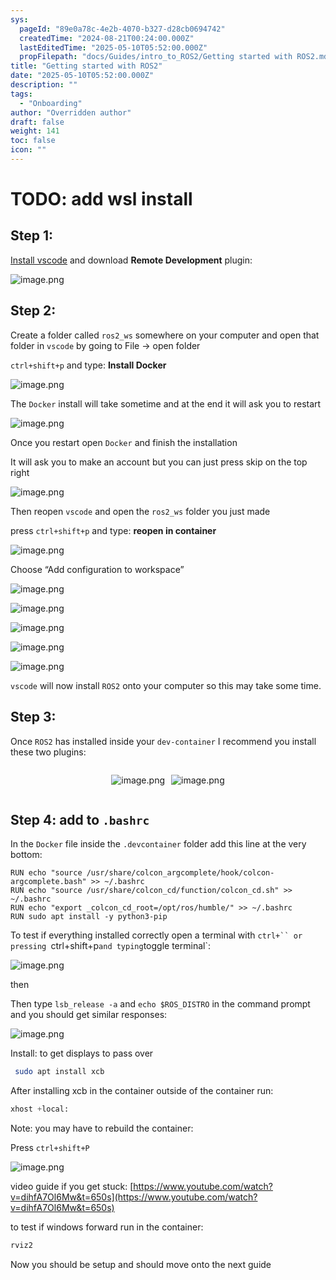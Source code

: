 ```yaml
---
sys:
  pageId: "89e0a78c-4e2b-4070-b327-d28cb0694742"
  createdTime: "2024-08-21T00:24:00.000Z"
  lastEditedTime: "2025-05-10T05:52:00.000Z"
  propFilepath: "docs/Guides/intro_to_ROS2/Getting started with ROS2.md"
title: "Getting started with ROS2"
date: "2025-05-10T05:52:00.000Z"
description: ""
tags:
  - "Onboarding"
author: "Overridden author"
draft: false
weight: 141
toc: false
icon: ""
---
```


# TODO: add wsl install

## Step 1:

[Install vscode](https://code.visualstudio.com/download) and download **Remote Development** plugin:

![image.png](https://prod-files-secure.s3.us-west-2.amazonaws.com/d518164a-d88e-44d1-a4ee-3adb3bd8bce0/efb52993-1881-4a40-b95e-6f020334f022/image.png?X-Amz-Algorithm=AWS4-HMAC-SHA256&X-Amz-Content-Sha256=UNSIGNED-PAYLOAD&X-Amz-Credential=ASIAZI2LB466VMDLQY2H%2F20250617%2Fus-west-2%2Fs3%2Faws4_request&X-Amz-Date=20250617T170959Z&X-Amz-Expires=3600&X-Amz-Security-Token=IQoJb3JpZ2luX2VjEJH%2F%2F%2F%2F%2F%2F%2F%2F%2F%2FwEaCXVzLXdlc3QtMiJIMEYCIQCacq7xNZA0hAl2qJyGvbcufOmr%2Boo5XrSVY18oX058RAIhAO6DL5YfF25tLWdCn5svBBjpBqLY4OOihejKN0pgBDsxKv8DCHoQABoMNjM3NDIzMTgzODA1IgxVMShVqNrbbdksk%2Bgq3AOiochtZNLibeXS3zT75zEo1ItnodlW1pXpKN6TnUfy%2BigchsQSO%2Bicykw1meAVPjnhiK6ITBMO6y3W6mCn3wTMMawlybdyKe0yzJYWXZZ%2BrRLfGpWUnimKvk4bRf5Lny6ma3ejg5RXF5qdQZ1C6Poc6UBjIZhkzRQt%2BxkwBQsPzjr6u3PN%2BvmMjYOLnq3NR9uMgZkeh4W4%2FMUQ%2FzIBqRzHfkeitB8TeZOIeko5uwNI28h%2FlB0LAtNtYcOcEjSxFPoyyxwrJwg9aDRdn3%2F9WiFCFYE5LO75Wn9ovXetyHRhPuNAGOwvI2iYRvzB8vTP1AVSboCF7HdsVZhwboSdMEXlnrJjNQiR2Gt2p1dL618cdLYaHkN37npCwMAy5SF0jPSf%2FJBlPUHxx7NiGb%2FVf7Y3sw0qOblYXnzlFcMBQ8DqGti7LHpMG58bHNzKmJmoTqPLGvbqHb%2Ft%2BRhXnf%2FCtqTH28v3TArKJ6rOos3dChGlK0UKxi40vQmY1JkZE%2FwDka0i0ne%2BQWpqeQpw4fOabAVfaLkdyXy1M1JfUgYZrGOTY1xOdJUwvGLPoUhxQfM4YLMiikpe6eSEH8j22WBA0o2g%2B%2BJQWUlzQN9g0ZbfE0VUMO09nqfJ3%2FkN8YALiTCbtMbCBjqkASbDr%2Fmh6kbcpTMWt0F5lPVqQKsHhz4tl4ZsUMIzWjG1Z0dWKl5Hg54L7P3iO9biq%2FY1j%2BmhkodGrNs9PC9bDm5ouq1MdaVp0m68aDLz%2BZS37BxuRbZATsD1erljxeSJmITSAmUCxXitynxVGME72Xs29ch67n8kXo8HEdy6fGLOrn4WYvyc76Krp%2BsgeAJNz45OMvT3KZiczCmwXyYf8dx2PL34&X-Amz-Signature=b71900c6c41d90a43879e32359367443ee3eac12ae1f32a83bfe5a866544a33e&X-Amz-SignedHeaders=host&x-amz-checksum-mode=ENABLED&x-id=GetObject)

## Step 2:

Create a folder called `ros2_ws` somewhere on your computer and open that folder in `vscode` by going to File → open folder 

`ctrl+shift+p` and type: **Install Docker**

![image.png](https://prod-files-secure.s3.us-west-2.amazonaws.com/d518164a-d88e-44d1-a4ee-3adb3bd8bce0/2269dc0e-1cd5-47ff-bceb-c04ad9b2eab0/image.png?X-Amz-Algorithm=AWS4-HMAC-SHA256&X-Amz-Content-Sha256=UNSIGNED-PAYLOAD&X-Amz-Credential=ASIAZI2LB466VMDLQY2H%2F20250617%2Fus-west-2%2Fs3%2Faws4_request&X-Amz-Date=20250617T170959Z&X-Amz-Expires=3600&X-Amz-Security-Token=IQoJb3JpZ2luX2VjEJH%2F%2F%2F%2F%2F%2F%2F%2F%2F%2FwEaCXVzLXdlc3QtMiJIMEYCIQCacq7xNZA0hAl2qJyGvbcufOmr%2Boo5XrSVY18oX058RAIhAO6DL5YfF25tLWdCn5svBBjpBqLY4OOihejKN0pgBDsxKv8DCHoQABoMNjM3NDIzMTgzODA1IgxVMShVqNrbbdksk%2Bgq3AOiochtZNLibeXS3zT75zEo1ItnodlW1pXpKN6TnUfy%2BigchsQSO%2Bicykw1meAVPjnhiK6ITBMO6y3W6mCn3wTMMawlybdyKe0yzJYWXZZ%2BrRLfGpWUnimKvk4bRf5Lny6ma3ejg5RXF5qdQZ1C6Poc6UBjIZhkzRQt%2BxkwBQsPzjr6u3PN%2BvmMjYOLnq3NR9uMgZkeh4W4%2FMUQ%2FzIBqRzHfkeitB8TeZOIeko5uwNI28h%2FlB0LAtNtYcOcEjSxFPoyyxwrJwg9aDRdn3%2F9WiFCFYE5LO75Wn9ovXetyHRhPuNAGOwvI2iYRvzB8vTP1AVSboCF7HdsVZhwboSdMEXlnrJjNQiR2Gt2p1dL618cdLYaHkN37npCwMAy5SF0jPSf%2FJBlPUHxx7NiGb%2FVf7Y3sw0qOblYXnzlFcMBQ8DqGti7LHpMG58bHNzKmJmoTqPLGvbqHb%2Ft%2BRhXnf%2FCtqTH28v3TArKJ6rOos3dChGlK0UKxi40vQmY1JkZE%2FwDka0i0ne%2BQWpqeQpw4fOabAVfaLkdyXy1M1JfUgYZrGOTY1xOdJUwvGLPoUhxQfM4YLMiikpe6eSEH8j22WBA0o2g%2B%2BJQWUlzQN9g0ZbfE0VUMO09nqfJ3%2FkN8YALiTCbtMbCBjqkASbDr%2Fmh6kbcpTMWt0F5lPVqQKsHhz4tl4ZsUMIzWjG1Z0dWKl5Hg54L7P3iO9biq%2FY1j%2BmhkodGrNs9PC9bDm5ouq1MdaVp0m68aDLz%2BZS37BxuRbZATsD1erljxeSJmITSAmUCxXitynxVGME72Xs29ch67n8kXo8HEdy6fGLOrn4WYvyc76Krp%2BsgeAJNz45OMvT3KZiczCmwXyYf8dx2PL34&X-Amz-Signature=d660bc7e4b2491715f4bbe592b0d974887a700d8992f6c84e2b19d5be4fa78be&X-Amz-SignedHeaders=host&x-amz-checksum-mode=ENABLED&x-id=GetObject)

The `Docker` install will take sometime and at the end it will ask you to restart

![image.png](https://prod-files-secure.s3.us-west-2.amazonaws.com/d518164a-d88e-44d1-a4ee-3adb3bd8bce0/ed233f78-be33-4b1f-b89c-9c346c0e961e/image.png?X-Amz-Algorithm=AWS4-HMAC-SHA256&X-Amz-Content-Sha256=UNSIGNED-PAYLOAD&X-Amz-Credential=ASIAZI2LB466VMDLQY2H%2F20250617%2Fus-west-2%2Fs3%2Faws4_request&X-Amz-Date=20250617T170959Z&X-Amz-Expires=3600&X-Amz-Security-Token=IQoJb3JpZ2luX2VjEJH%2F%2F%2F%2F%2F%2F%2F%2F%2F%2FwEaCXVzLXdlc3QtMiJIMEYCIQCacq7xNZA0hAl2qJyGvbcufOmr%2Boo5XrSVY18oX058RAIhAO6DL5YfF25tLWdCn5svBBjpBqLY4OOihejKN0pgBDsxKv8DCHoQABoMNjM3NDIzMTgzODA1IgxVMShVqNrbbdksk%2Bgq3AOiochtZNLibeXS3zT75zEo1ItnodlW1pXpKN6TnUfy%2BigchsQSO%2Bicykw1meAVPjnhiK6ITBMO6y3W6mCn3wTMMawlybdyKe0yzJYWXZZ%2BrRLfGpWUnimKvk4bRf5Lny6ma3ejg5RXF5qdQZ1C6Poc6UBjIZhkzRQt%2BxkwBQsPzjr6u3PN%2BvmMjYOLnq3NR9uMgZkeh4W4%2FMUQ%2FzIBqRzHfkeitB8TeZOIeko5uwNI28h%2FlB0LAtNtYcOcEjSxFPoyyxwrJwg9aDRdn3%2F9WiFCFYE5LO75Wn9ovXetyHRhPuNAGOwvI2iYRvzB8vTP1AVSboCF7HdsVZhwboSdMEXlnrJjNQiR2Gt2p1dL618cdLYaHkN37npCwMAy5SF0jPSf%2FJBlPUHxx7NiGb%2FVf7Y3sw0qOblYXnzlFcMBQ8DqGti7LHpMG58bHNzKmJmoTqPLGvbqHb%2Ft%2BRhXnf%2FCtqTH28v3TArKJ6rOos3dChGlK0UKxi40vQmY1JkZE%2FwDka0i0ne%2BQWpqeQpw4fOabAVfaLkdyXy1M1JfUgYZrGOTY1xOdJUwvGLPoUhxQfM4YLMiikpe6eSEH8j22WBA0o2g%2B%2BJQWUlzQN9g0ZbfE0VUMO09nqfJ3%2FkN8YALiTCbtMbCBjqkASbDr%2Fmh6kbcpTMWt0F5lPVqQKsHhz4tl4ZsUMIzWjG1Z0dWKl5Hg54L7P3iO9biq%2FY1j%2BmhkodGrNs9PC9bDm5ouq1MdaVp0m68aDLz%2BZS37BxuRbZATsD1erljxeSJmITSAmUCxXitynxVGME72Xs29ch67n8kXo8HEdy6fGLOrn4WYvyc76Krp%2BsgeAJNz45OMvT3KZiczCmwXyYf8dx2PL34&X-Amz-Signature=8e3a35d9d7947931390a028dd0be293e723a2ce073747ca57e9923c8661c7106&X-Amz-SignedHeaders=host&x-amz-checksum-mode=ENABLED&x-id=GetObject)

Once you restart open `Docker` and finish the installation

It will ask you to make an account but you can just press skip on the top right

![image.png](https://prod-files-secure.s3.us-west-2.amazonaws.com/d518164a-d88e-44d1-a4ee-3adb3bd8bce0/21010ad9-1659-4fd9-9f59-9932a09b2a3d/image.png?X-Amz-Algorithm=AWS4-HMAC-SHA256&X-Amz-Content-Sha256=UNSIGNED-PAYLOAD&X-Amz-Credential=ASIAZI2LB466VMDLQY2H%2F20250617%2Fus-west-2%2Fs3%2Faws4_request&X-Amz-Date=20250617T170959Z&X-Amz-Expires=3600&X-Amz-Security-Token=IQoJb3JpZ2luX2VjEJH%2F%2F%2F%2F%2F%2F%2F%2F%2F%2FwEaCXVzLXdlc3QtMiJIMEYCIQCacq7xNZA0hAl2qJyGvbcufOmr%2Boo5XrSVY18oX058RAIhAO6DL5YfF25tLWdCn5svBBjpBqLY4OOihejKN0pgBDsxKv8DCHoQABoMNjM3NDIzMTgzODA1IgxVMShVqNrbbdksk%2Bgq3AOiochtZNLibeXS3zT75zEo1ItnodlW1pXpKN6TnUfy%2BigchsQSO%2Bicykw1meAVPjnhiK6ITBMO6y3W6mCn3wTMMawlybdyKe0yzJYWXZZ%2BrRLfGpWUnimKvk4bRf5Lny6ma3ejg5RXF5qdQZ1C6Poc6UBjIZhkzRQt%2BxkwBQsPzjr6u3PN%2BvmMjYOLnq3NR9uMgZkeh4W4%2FMUQ%2FzIBqRzHfkeitB8TeZOIeko5uwNI28h%2FlB0LAtNtYcOcEjSxFPoyyxwrJwg9aDRdn3%2F9WiFCFYE5LO75Wn9ovXetyHRhPuNAGOwvI2iYRvzB8vTP1AVSboCF7HdsVZhwboSdMEXlnrJjNQiR2Gt2p1dL618cdLYaHkN37npCwMAy5SF0jPSf%2FJBlPUHxx7NiGb%2FVf7Y3sw0qOblYXnzlFcMBQ8DqGti7LHpMG58bHNzKmJmoTqPLGvbqHb%2Ft%2BRhXnf%2FCtqTH28v3TArKJ6rOos3dChGlK0UKxi40vQmY1JkZE%2FwDka0i0ne%2BQWpqeQpw4fOabAVfaLkdyXy1M1JfUgYZrGOTY1xOdJUwvGLPoUhxQfM4YLMiikpe6eSEH8j22WBA0o2g%2B%2BJQWUlzQN9g0ZbfE0VUMO09nqfJ3%2FkN8YALiTCbtMbCBjqkASbDr%2Fmh6kbcpTMWt0F5lPVqQKsHhz4tl4ZsUMIzWjG1Z0dWKl5Hg54L7P3iO9biq%2FY1j%2BmhkodGrNs9PC9bDm5ouq1MdaVp0m68aDLz%2BZS37BxuRbZATsD1erljxeSJmITSAmUCxXitynxVGME72Xs29ch67n8kXo8HEdy6fGLOrn4WYvyc76Krp%2BsgeAJNz45OMvT3KZiczCmwXyYf8dx2PL34&X-Amz-Signature=4eca1ddb6c1f87e851c3d3ef95d6f466962276eed620123e07c5ea109d977f9a&X-Amz-SignedHeaders=host&x-amz-checksum-mode=ENABLED&x-id=GetObject)

Then reopen `vscode` and open the `ros2_ws` folder you just made

press `ctrl+shift+p` and type: **reopen in container**

![image.png](https://prod-files-secure.s3.us-west-2.amazonaws.com/d518164a-d88e-44d1-a4ee-3adb3bd8bce0/4e93b8c2-41ad-488c-8095-c74205196118/image.png?X-Amz-Algorithm=AWS4-HMAC-SHA256&X-Amz-Content-Sha256=UNSIGNED-PAYLOAD&X-Amz-Credential=ASIAZI2LB466VMDLQY2H%2F20250617%2Fus-west-2%2Fs3%2Faws4_request&X-Amz-Date=20250617T170959Z&X-Amz-Expires=3600&X-Amz-Security-Token=IQoJb3JpZ2luX2VjEJH%2F%2F%2F%2F%2F%2F%2F%2F%2F%2FwEaCXVzLXdlc3QtMiJIMEYCIQCacq7xNZA0hAl2qJyGvbcufOmr%2Boo5XrSVY18oX058RAIhAO6DL5YfF25tLWdCn5svBBjpBqLY4OOihejKN0pgBDsxKv8DCHoQABoMNjM3NDIzMTgzODA1IgxVMShVqNrbbdksk%2Bgq3AOiochtZNLibeXS3zT75zEo1ItnodlW1pXpKN6TnUfy%2BigchsQSO%2Bicykw1meAVPjnhiK6ITBMO6y3W6mCn3wTMMawlybdyKe0yzJYWXZZ%2BrRLfGpWUnimKvk4bRf5Lny6ma3ejg5RXF5qdQZ1C6Poc6UBjIZhkzRQt%2BxkwBQsPzjr6u3PN%2BvmMjYOLnq3NR9uMgZkeh4W4%2FMUQ%2FzIBqRzHfkeitB8TeZOIeko5uwNI28h%2FlB0LAtNtYcOcEjSxFPoyyxwrJwg9aDRdn3%2F9WiFCFYE5LO75Wn9ovXetyHRhPuNAGOwvI2iYRvzB8vTP1AVSboCF7HdsVZhwboSdMEXlnrJjNQiR2Gt2p1dL618cdLYaHkN37npCwMAy5SF0jPSf%2FJBlPUHxx7NiGb%2FVf7Y3sw0qOblYXnzlFcMBQ8DqGti7LHpMG58bHNzKmJmoTqPLGvbqHb%2Ft%2BRhXnf%2FCtqTH28v3TArKJ6rOos3dChGlK0UKxi40vQmY1JkZE%2FwDka0i0ne%2BQWpqeQpw4fOabAVfaLkdyXy1M1JfUgYZrGOTY1xOdJUwvGLPoUhxQfM4YLMiikpe6eSEH8j22WBA0o2g%2B%2BJQWUlzQN9g0ZbfE0VUMO09nqfJ3%2FkN8YALiTCbtMbCBjqkASbDr%2Fmh6kbcpTMWt0F5lPVqQKsHhz4tl4ZsUMIzWjG1Z0dWKl5Hg54L7P3iO9biq%2FY1j%2BmhkodGrNs9PC9bDm5ouq1MdaVp0m68aDLz%2BZS37BxuRbZATsD1erljxeSJmITSAmUCxXitynxVGME72Xs29ch67n8kXo8HEdy6fGLOrn4WYvyc76Krp%2BsgeAJNz45OMvT3KZiczCmwXyYf8dx2PL34&X-Amz-Signature=15e1c53fa4699b94abd6823111bb819650834c5160cf9d1d63b249de9f18a806&X-Amz-SignedHeaders=host&x-amz-checksum-mode=ENABLED&x-id=GetObject)

Choose “Add configuration to workspace”

![image.png](https://prod-files-secure.s3.us-west-2.amazonaws.com/d518164a-d88e-44d1-a4ee-3adb3bd8bce0/9560b282-5060-4989-ba37-97e7b2c22476/image.png?X-Amz-Algorithm=AWS4-HMAC-SHA256&X-Amz-Content-Sha256=UNSIGNED-PAYLOAD&X-Amz-Credential=ASIAZI2LB466VMDLQY2H%2F20250617%2Fus-west-2%2Fs3%2Faws4_request&X-Amz-Date=20250617T170959Z&X-Amz-Expires=3600&X-Amz-Security-Token=IQoJb3JpZ2luX2VjEJH%2F%2F%2F%2F%2F%2F%2F%2F%2F%2FwEaCXVzLXdlc3QtMiJIMEYCIQCacq7xNZA0hAl2qJyGvbcufOmr%2Boo5XrSVY18oX058RAIhAO6DL5YfF25tLWdCn5svBBjpBqLY4OOihejKN0pgBDsxKv8DCHoQABoMNjM3NDIzMTgzODA1IgxVMShVqNrbbdksk%2Bgq3AOiochtZNLibeXS3zT75zEo1ItnodlW1pXpKN6TnUfy%2BigchsQSO%2Bicykw1meAVPjnhiK6ITBMO6y3W6mCn3wTMMawlybdyKe0yzJYWXZZ%2BrRLfGpWUnimKvk4bRf5Lny6ma3ejg5RXF5qdQZ1C6Poc6UBjIZhkzRQt%2BxkwBQsPzjr6u3PN%2BvmMjYOLnq3NR9uMgZkeh4W4%2FMUQ%2FzIBqRzHfkeitB8TeZOIeko5uwNI28h%2FlB0LAtNtYcOcEjSxFPoyyxwrJwg9aDRdn3%2F9WiFCFYE5LO75Wn9ovXetyHRhPuNAGOwvI2iYRvzB8vTP1AVSboCF7HdsVZhwboSdMEXlnrJjNQiR2Gt2p1dL618cdLYaHkN37npCwMAy5SF0jPSf%2FJBlPUHxx7NiGb%2FVf7Y3sw0qOblYXnzlFcMBQ8DqGti7LHpMG58bHNzKmJmoTqPLGvbqHb%2Ft%2BRhXnf%2FCtqTH28v3TArKJ6rOos3dChGlK0UKxi40vQmY1JkZE%2FwDka0i0ne%2BQWpqeQpw4fOabAVfaLkdyXy1M1JfUgYZrGOTY1xOdJUwvGLPoUhxQfM4YLMiikpe6eSEH8j22WBA0o2g%2B%2BJQWUlzQN9g0ZbfE0VUMO09nqfJ3%2FkN8YALiTCbtMbCBjqkASbDr%2Fmh6kbcpTMWt0F5lPVqQKsHhz4tl4ZsUMIzWjG1Z0dWKl5Hg54L7P3iO9biq%2FY1j%2BmhkodGrNs9PC9bDm5ouq1MdaVp0m68aDLz%2BZS37BxuRbZATsD1erljxeSJmITSAmUCxXitynxVGME72Xs29ch67n8kXo8HEdy6fGLOrn4WYvyc76Krp%2BsgeAJNz45OMvT3KZiczCmwXyYf8dx2PL34&X-Amz-Signature=a8d26ca93297bfd7fc09ba5f55a87a8b9385a58b62145c154ad6aedbe4b43247&X-Amz-SignedHeaders=host&x-amz-checksum-mode=ENABLED&x-id=GetObject)

![image.png](https://prod-files-secure.s3.us-west-2.amazonaws.com/d518164a-d88e-44d1-a4ee-3adb3bd8bce0/2ee63f81-886b-48e8-a553-dc6e5eac99e4/image.png?X-Amz-Algorithm=AWS4-HMAC-SHA256&X-Amz-Content-Sha256=UNSIGNED-PAYLOAD&X-Amz-Credential=ASIAZI2LB466VMDLQY2H%2F20250617%2Fus-west-2%2Fs3%2Faws4_request&X-Amz-Date=20250617T170959Z&X-Amz-Expires=3600&X-Amz-Security-Token=IQoJb3JpZ2luX2VjEJH%2F%2F%2F%2F%2F%2F%2F%2F%2F%2FwEaCXVzLXdlc3QtMiJIMEYCIQCacq7xNZA0hAl2qJyGvbcufOmr%2Boo5XrSVY18oX058RAIhAO6DL5YfF25tLWdCn5svBBjpBqLY4OOihejKN0pgBDsxKv8DCHoQABoMNjM3NDIzMTgzODA1IgxVMShVqNrbbdksk%2Bgq3AOiochtZNLibeXS3zT75zEo1ItnodlW1pXpKN6TnUfy%2BigchsQSO%2Bicykw1meAVPjnhiK6ITBMO6y3W6mCn3wTMMawlybdyKe0yzJYWXZZ%2BrRLfGpWUnimKvk4bRf5Lny6ma3ejg5RXF5qdQZ1C6Poc6UBjIZhkzRQt%2BxkwBQsPzjr6u3PN%2BvmMjYOLnq3NR9uMgZkeh4W4%2FMUQ%2FzIBqRzHfkeitB8TeZOIeko5uwNI28h%2FlB0LAtNtYcOcEjSxFPoyyxwrJwg9aDRdn3%2F9WiFCFYE5LO75Wn9ovXetyHRhPuNAGOwvI2iYRvzB8vTP1AVSboCF7HdsVZhwboSdMEXlnrJjNQiR2Gt2p1dL618cdLYaHkN37npCwMAy5SF0jPSf%2FJBlPUHxx7NiGb%2FVf7Y3sw0qOblYXnzlFcMBQ8DqGti7LHpMG58bHNzKmJmoTqPLGvbqHb%2Ft%2BRhXnf%2FCtqTH28v3TArKJ6rOos3dChGlK0UKxi40vQmY1JkZE%2FwDka0i0ne%2BQWpqeQpw4fOabAVfaLkdyXy1M1JfUgYZrGOTY1xOdJUwvGLPoUhxQfM4YLMiikpe6eSEH8j22WBA0o2g%2B%2BJQWUlzQN9g0ZbfE0VUMO09nqfJ3%2FkN8YALiTCbtMbCBjqkASbDr%2Fmh6kbcpTMWt0F5lPVqQKsHhz4tl4ZsUMIzWjG1Z0dWKl5Hg54L7P3iO9biq%2FY1j%2BmhkodGrNs9PC9bDm5ouq1MdaVp0m68aDLz%2BZS37BxuRbZATsD1erljxeSJmITSAmUCxXitynxVGME72Xs29ch67n8kXo8HEdy6fGLOrn4WYvyc76Krp%2BsgeAJNz45OMvT3KZiczCmwXyYf8dx2PL34&X-Amz-Signature=c821a49d6eb9bfb8246a41c37feb311ba1eb016f72911ebf11bc5f42fb613a85&X-Amz-SignedHeaders=host&x-amz-checksum-mode=ENABLED&x-id=GetObject)

![image.png](https://prod-files-secure.s3.us-west-2.amazonaws.com/d518164a-d88e-44d1-a4ee-3adb3bd8bce0/ae1580b2-b048-407e-aed9-b584224a7a04/image.png?X-Amz-Algorithm=AWS4-HMAC-SHA256&X-Amz-Content-Sha256=UNSIGNED-PAYLOAD&X-Amz-Credential=ASIAZI2LB466VMDLQY2H%2F20250617%2Fus-west-2%2Fs3%2Faws4_request&X-Amz-Date=20250617T170959Z&X-Amz-Expires=3600&X-Amz-Security-Token=IQoJb3JpZ2luX2VjEJH%2F%2F%2F%2F%2F%2F%2F%2F%2F%2FwEaCXVzLXdlc3QtMiJIMEYCIQCacq7xNZA0hAl2qJyGvbcufOmr%2Boo5XrSVY18oX058RAIhAO6DL5YfF25tLWdCn5svBBjpBqLY4OOihejKN0pgBDsxKv8DCHoQABoMNjM3NDIzMTgzODA1IgxVMShVqNrbbdksk%2Bgq3AOiochtZNLibeXS3zT75zEo1ItnodlW1pXpKN6TnUfy%2BigchsQSO%2Bicykw1meAVPjnhiK6ITBMO6y3W6mCn3wTMMawlybdyKe0yzJYWXZZ%2BrRLfGpWUnimKvk4bRf5Lny6ma3ejg5RXF5qdQZ1C6Poc6UBjIZhkzRQt%2BxkwBQsPzjr6u3PN%2BvmMjYOLnq3NR9uMgZkeh4W4%2FMUQ%2FzIBqRzHfkeitB8TeZOIeko5uwNI28h%2FlB0LAtNtYcOcEjSxFPoyyxwrJwg9aDRdn3%2F9WiFCFYE5LO75Wn9ovXetyHRhPuNAGOwvI2iYRvzB8vTP1AVSboCF7HdsVZhwboSdMEXlnrJjNQiR2Gt2p1dL618cdLYaHkN37npCwMAy5SF0jPSf%2FJBlPUHxx7NiGb%2FVf7Y3sw0qOblYXnzlFcMBQ8DqGti7LHpMG58bHNzKmJmoTqPLGvbqHb%2Ft%2BRhXnf%2FCtqTH28v3TArKJ6rOos3dChGlK0UKxi40vQmY1JkZE%2FwDka0i0ne%2BQWpqeQpw4fOabAVfaLkdyXy1M1JfUgYZrGOTY1xOdJUwvGLPoUhxQfM4YLMiikpe6eSEH8j22WBA0o2g%2B%2BJQWUlzQN9g0ZbfE0VUMO09nqfJ3%2FkN8YALiTCbtMbCBjqkASbDr%2Fmh6kbcpTMWt0F5lPVqQKsHhz4tl4ZsUMIzWjG1Z0dWKl5Hg54L7P3iO9biq%2FY1j%2BmhkodGrNs9PC9bDm5ouq1MdaVp0m68aDLz%2BZS37BxuRbZATsD1erljxeSJmITSAmUCxXitynxVGME72Xs29ch67n8kXo8HEdy6fGLOrn4WYvyc76Krp%2BsgeAJNz45OMvT3KZiczCmwXyYf8dx2PL34&X-Amz-Signature=0ed402a1d76af82729ce6620c26a89f7fa9525e0c22416ade605afcad2989353&X-Amz-SignedHeaders=host&x-amz-checksum-mode=ENABLED&x-id=GetObject)

![image.png](https://prod-files-secure.s3.us-west-2.amazonaws.com/d518164a-d88e-44d1-a4ee-3adb3bd8bce0/53255b28-f75e-430f-b9e3-c0ac8577e42b/image.png?X-Amz-Algorithm=AWS4-HMAC-SHA256&X-Amz-Content-Sha256=UNSIGNED-PAYLOAD&X-Amz-Credential=ASIAZI2LB466VMDLQY2H%2F20250617%2Fus-west-2%2Fs3%2Faws4_request&X-Amz-Date=20250617T170959Z&X-Amz-Expires=3600&X-Amz-Security-Token=IQoJb3JpZ2luX2VjEJH%2F%2F%2F%2F%2F%2F%2F%2F%2F%2FwEaCXVzLXdlc3QtMiJIMEYCIQCacq7xNZA0hAl2qJyGvbcufOmr%2Boo5XrSVY18oX058RAIhAO6DL5YfF25tLWdCn5svBBjpBqLY4OOihejKN0pgBDsxKv8DCHoQABoMNjM3NDIzMTgzODA1IgxVMShVqNrbbdksk%2Bgq3AOiochtZNLibeXS3zT75zEo1ItnodlW1pXpKN6TnUfy%2BigchsQSO%2Bicykw1meAVPjnhiK6ITBMO6y3W6mCn3wTMMawlybdyKe0yzJYWXZZ%2BrRLfGpWUnimKvk4bRf5Lny6ma3ejg5RXF5qdQZ1C6Poc6UBjIZhkzRQt%2BxkwBQsPzjr6u3PN%2BvmMjYOLnq3NR9uMgZkeh4W4%2FMUQ%2FzIBqRzHfkeitB8TeZOIeko5uwNI28h%2FlB0LAtNtYcOcEjSxFPoyyxwrJwg9aDRdn3%2F9WiFCFYE5LO75Wn9ovXetyHRhPuNAGOwvI2iYRvzB8vTP1AVSboCF7HdsVZhwboSdMEXlnrJjNQiR2Gt2p1dL618cdLYaHkN37npCwMAy5SF0jPSf%2FJBlPUHxx7NiGb%2FVf7Y3sw0qOblYXnzlFcMBQ8DqGti7LHpMG58bHNzKmJmoTqPLGvbqHb%2Ft%2BRhXnf%2FCtqTH28v3TArKJ6rOos3dChGlK0UKxi40vQmY1JkZE%2FwDka0i0ne%2BQWpqeQpw4fOabAVfaLkdyXy1M1JfUgYZrGOTY1xOdJUwvGLPoUhxQfM4YLMiikpe6eSEH8j22WBA0o2g%2B%2BJQWUlzQN9g0ZbfE0VUMO09nqfJ3%2FkN8YALiTCbtMbCBjqkASbDr%2Fmh6kbcpTMWt0F5lPVqQKsHhz4tl4ZsUMIzWjG1Z0dWKl5Hg54L7P3iO9biq%2FY1j%2BmhkodGrNs9PC9bDm5ouq1MdaVp0m68aDLz%2BZS37BxuRbZATsD1erljxeSJmITSAmUCxXitynxVGME72Xs29ch67n8kXo8HEdy6fGLOrn4WYvyc76Krp%2BsgeAJNz45OMvT3KZiczCmwXyYf8dx2PL34&X-Amz-Signature=36f664a11565cd9afe7f5b5b4100a00227b804b1d869b70bf3daa680f3712994&X-Amz-SignedHeaders=host&x-amz-checksum-mode=ENABLED&x-id=GetObject)

![image.png](https://prod-files-secure.s3.us-west-2.amazonaws.com/d518164a-d88e-44d1-a4ee-3adb3bd8bce0/7c562767-5af9-4ffb-97d1-327bcdf4ee00/image.png?X-Amz-Algorithm=AWS4-HMAC-SHA256&X-Amz-Content-Sha256=UNSIGNED-PAYLOAD&X-Amz-Credential=ASIAZI2LB466VMDLQY2H%2F20250617%2Fus-west-2%2Fs3%2Faws4_request&X-Amz-Date=20250617T170959Z&X-Amz-Expires=3600&X-Amz-Security-Token=IQoJb3JpZ2luX2VjEJH%2F%2F%2F%2F%2F%2F%2F%2F%2F%2FwEaCXVzLXdlc3QtMiJIMEYCIQCacq7xNZA0hAl2qJyGvbcufOmr%2Boo5XrSVY18oX058RAIhAO6DL5YfF25tLWdCn5svBBjpBqLY4OOihejKN0pgBDsxKv8DCHoQABoMNjM3NDIzMTgzODA1IgxVMShVqNrbbdksk%2Bgq3AOiochtZNLibeXS3zT75zEo1ItnodlW1pXpKN6TnUfy%2BigchsQSO%2Bicykw1meAVPjnhiK6ITBMO6y3W6mCn3wTMMawlybdyKe0yzJYWXZZ%2BrRLfGpWUnimKvk4bRf5Lny6ma3ejg5RXF5qdQZ1C6Poc6UBjIZhkzRQt%2BxkwBQsPzjr6u3PN%2BvmMjYOLnq3NR9uMgZkeh4W4%2FMUQ%2FzIBqRzHfkeitB8TeZOIeko5uwNI28h%2FlB0LAtNtYcOcEjSxFPoyyxwrJwg9aDRdn3%2F9WiFCFYE5LO75Wn9ovXetyHRhPuNAGOwvI2iYRvzB8vTP1AVSboCF7HdsVZhwboSdMEXlnrJjNQiR2Gt2p1dL618cdLYaHkN37npCwMAy5SF0jPSf%2FJBlPUHxx7NiGb%2FVf7Y3sw0qOblYXnzlFcMBQ8DqGti7LHpMG58bHNzKmJmoTqPLGvbqHb%2Ft%2BRhXnf%2FCtqTH28v3TArKJ6rOos3dChGlK0UKxi40vQmY1JkZE%2FwDka0i0ne%2BQWpqeQpw4fOabAVfaLkdyXy1M1JfUgYZrGOTY1xOdJUwvGLPoUhxQfM4YLMiikpe6eSEH8j22WBA0o2g%2B%2BJQWUlzQN9g0ZbfE0VUMO09nqfJ3%2FkN8YALiTCbtMbCBjqkASbDr%2Fmh6kbcpTMWt0F5lPVqQKsHhz4tl4ZsUMIzWjG1Z0dWKl5Hg54L7P3iO9biq%2FY1j%2BmhkodGrNs9PC9bDm5ouq1MdaVp0m68aDLz%2BZS37BxuRbZATsD1erljxeSJmITSAmUCxXitynxVGME72Xs29ch67n8kXo8HEdy6fGLOrn4WYvyc76Krp%2BsgeAJNz45OMvT3KZiczCmwXyYf8dx2PL34&X-Amz-Signature=52d1fa7ebfc72e6f0033483a0ca9efd58d4e5defb536ff63b499dadd3ab39998&X-Amz-SignedHeaders=host&x-amz-checksum-mode=ENABLED&x-id=GetObject)

`vscode` will now install `ROS2` onto your computer so this may take some time.

## Step 3:

Once `ROS2` has installed inside your `dev-container` I recommend you install these two plugins:

<div style="display: flex;flex-direction: row; column-gap:10px; max-width: 630px;justify-content: center;">
<div>

![image.png](https://prod-files-secure.s3.us-west-2.amazonaws.com/d518164a-d88e-44d1-a4ee-3adb3bd8bce0/3fc3d550-5a54-4ba1-ba6b-faa01cdb7369/image.png?X-Amz-Algorithm=AWS4-HMAC-SHA256&X-Amz-Content-Sha256=UNSIGNED-PAYLOAD&X-Amz-Credential=ASIAZI2LB466Y2NEGBVJ%2F20250617%2Fus-west-2%2Fs3%2Faws4_request&X-Amz-Date=20250617T171001Z&X-Amz-Expires=3600&X-Amz-Security-Token=IQoJb3JpZ2luX2VjEJH%2F%2F%2F%2F%2F%2F%2F%2F%2F%2FwEaCXVzLXdlc3QtMiJIMEYCIQDGdyyYi9O9XDwGtzmB3s6k3khY5v8zYu16AqsfdK7X2wIhAOjtNVKE3ONdPNmT9sKN2Gwh7Dmv99%2F4w%2BJSM5iAM5WiKv8DCHoQABoMNjM3NDIzMTgzODA1Igz8AMTEYI8GKv%2FuBJMq3APtFpJeKiuYw4hDnKrzUpwKmI95aetMEVxnMus1gKA8tu37Mt7xO%2Bg9qTkE36MLLwOFi7WRxpLy%2BLtVQkpY%2BWbBPcBPbogZYxSCZUKbBh8YW2xf1FULlfPvTko%2FOMizC%2FBATj8ZgMPrnr6aFiVYo8mLR2Y71M8LyMWDApDsr16nhg%2B9GEGHQEo%2BVzmTY2j3bYx4p4zQuSXwiz9TVEx9yY8TU90IRuQtHB3qgd%2BL8sGqp8sq3USbOcoNRADcLTT4%2B0NRHMbojpvcR0Szb0fZ3MofjCeOvpUmCfSQjaBrwPNZGJI2x4ok0B0fw4WCi8JguEOr6s6eQM6v0AT8xZLmBraekR8vXkscuDMBvdFof8tUgeaXQQwTjlFiOJFw6lTeOKlE7m8fynWC0IdLTUdkTg%2Fi2uIrtdzVLSh9QmqIH2ImIDhCd0qybCTeebFE3roC39bGOG92GdS8Gv38ouj62KAn8UcfVJ8ra3LdvdKEx%2BnvNIlVIC8eeJ60sPKywHw0Lq7RlfT%2FLqk%2BGC8i6fUsAB5DWVxsQwqcoccak7EGMh3h9gINo1X8POBsUeIBee%2FonpzjS0ilgCQasWwCeq%2BNvTECUC9t3Ni8TJ9ePq2f%2FLr%2FQgtJWodnGoep6Rb%2BKDDPtMbCBjqkAYtKK3vdXVhwXUaL2bqkzYfngWMMyq7qYCqdrvTn6nR9p95dEFw6%2BS8oHwbXV32BgCdIvBoN1GtQKOh8oS4j2l5xEBpk9A5oJKzCHWgkWa6bxjUYPU51J%2BvQeJVfDsU3Fh6kTMnwYhutDE9u0Kq6ijLvZtqM6ZlPdlsKCxrcmNUBLnxxWdRuFQXVi2da8YIN5vV8lE16%2B6Njetrann8XHc9BL%2BY0&X-Amz-Signature=fae818e8142264b802936985ba87258a8df168ac35db6404b8b562c0efb6f940&X-Amz-SignedHeaders=host&x-amz-checksum-mode=ENABLED&x-id=GetObject)

</div>
<div>

![image.png](https://prod-files-secure.s3.us-west-2.amazonaws.com/d518164a-d88e-44d1-a4ee-3adb3bd8bce0/d994cc66-13c2-4093-a5a3-f84cf4601a82/image.png?X-Amz-Algorithm=AWS4-HMAC-SHA256&X-Amz-Content-Sha256=UNSIGNED-PAYLOAD&X-Amz-Credential=ASIAZI2LB4665RTVNNYP%2F20250617%2Fus-west-2%2Fs3%2Faws4_request&X-Amz-Date=20250617T171003Z&X-Amz-Expires=3600&X-Amz-Security-Token=IQoJb3JpZ2luX2VjEJH%2F%2F%2F%2F%2F%2F%2F%2F%2F%2FwEaCXVzLXdlc3QtMiJGMEQCIDWruLu0QMKXXVFtuCxFy1iQgzPVHWM9RuD88TaaVIf%2BAiBzD2%2FYB4GUywRcQEGd57%2FXeZmU%2F5if36ezkUWAeBOwCir%2FAwh6EAAaDDYzNzQyMzE4MzgwNSIMGWBweUtnm6HUCReTKtwDk0X0H2brpGCYTK1kMeIMGOtGbeh63Svv3vEiHudWRBNxwFp4MsuKMSMyEU3UkgK%2BwzORDvb%2BgHeFV8MjjjGf1RhGlpEGz82arv%2BWdNqy37ysLMMOlN9GKxlu1AMS5wPQ9w%2FHMJGsseeGTO0pkHNOOkNfo0dMySQ7I8EXWGmMf%2FU8Wka6up7AAK%2FbTlVl7URBmbOfyyrBIkTN6XBeJ3sHDc2%2FXyRdURRIsw6QLWOUYCNb1YVfGL4J%2BZK%2Bni5yuXjKs2bWzYR7ohjinfy%2FgOlgIGm46l4OXEIw1MVd%2FVReT%2BVo6ncKwSxBQH%2BenkimzUoI2xcXUsIhRwMDqGnaxEZ%2Bf2uDYSSQsD%2FS5dcX4ndhd9oqmH9e4nFapZDJ40B9hgFqFGVpMLOqBpvXpJS%2BGuI%2BrxswJdTYfR9MA2TlEXN3bPbeiRX82MZixQgWkbR%2FEtwWH%2FkazwWsVmuB8nMB3oHhHOEg1mbhWMQxeliV5WUsW%2FhelwzH95v7tPu8%2FpzAJWNsJ3i98KRxPnSIp3bfLBMFL5sNfxKoh2EjeD%2FodLlb5gyqDy8tKp8UQRauN8bB47mYMbdyWrLZxXhKGUDQ%2BQa4uDCUpIm5RMHw9VZvMvMyKAxmy2sr94Om4FwOKAAw9bTGwgY6pgFsIkZR3G8iG9NdSZx9idFJsCLCGN1MP62Ck77RW1iQzsGshdIw%2BEO7RNgkzSqHUSjXIm3SG1UT%2Bz6bFG9VWChaKtK6BCV6%2FIyRWp2nhdBX5WNzDgHmA%2FjVTiX0Evxm9Xwk56P%2Ba5OEBmfBFKn7cQL4HwatUnKR8fDxOvHDdC6Gu2hJyG%2BpA4XYLt4oj3fNxPOW1Hp7xg52xqLsme95kqfsdqlpkMRG&X-Amz-Signature=4aae12c19d61083fe6ad6a194011e5bf334edded68bad0da0e97af779385a698&X-Amz-SignedHeaders=host&x-amz-checksum-mode=ENABLED&x-id=GetObject)

</div>
</div>

## Step 4: add to `.bashrc`

In the `Docker` file inside the `.devcontainer` folder add this line at the very bottom: 

```docker
RUN echo "source /usr/share/colcon_argcomplete/hook/colcon-argcomplete.bash" >> ~/.bashrc
RUN echo "source /usr/share/colcon_cd/function/colcon_cd.sh" >> ~/.bashrc
RUN echo "export _colcon_cd_root=/opt/ros/humble/" >> ~/.bashrc
RUN sudo apt install -y python3-pip 
```

To test if everything installed correctly open a terminal with `ctrl+`` or pressing `ctrl+shift+p` and typing `toggle terminal`:

![image.png](https://prod-files-secure.s3.us-west-2.amazonaws.com/d518164a-d88e-44d1-a4ee-3adb3bd8bce0/6a4943d8-b04e-4c02-9a58-775f3384d1a5/image.png?X-Amz-Algorithm=AWS4-HMAC-SHA256&X-Amz-Content-Sha256=UNSIGNED-PAYLOAD&X-Amz-Credential=ASIAZI2LB466VMDLQY2H%2F20250617%2Fus-west-2%2Fs3%2Faws4_request&X-Amz-Date=20250617T170959Z&X-Amz-Expires=3600&X-Amz-Security-Token=IQoJb3JpZ2luX2VjEJH%2F%2F%2F%2F%2F%2F%2F%2F%2F%2FwEaCXVzLXdlc3QtMiJIMEYCIQCacq7xNZA0hAl2qJyGvbcufOmr%2Boo5XrSVY18oX058RAIhAO6DL5YfF25tLWdCn5svBBjpBqLY4OOihejKN0pgBDsxKv8DCHoQABoMNjM3NDIzMTgzODA1IgxVMShVqNrbbdksk%2Bgq3AOiochtZNLibeXS3zT75zEo1ItnodlW1pXpKN6TnUfy%2BigchsQSO%2Bicykw1meAVPjnhiK6ITBMO6y3W6mCn3wTMMawlybdyKe0yzJYWXZZ%2BrRLfGpWUnimKvk4bRf5Lny6ma3ejg5RXF5qdQZ1C6Poc6UBjIZhkzRQt%2BxkwBQsPzjr6u3PN%2BvmMjYOLnq3NR9uMgZkeh4W4%2FMUQ%2FzIBqRzHfkeitB8TeZOIeko5uwNI28h%2FlB0LAtNtYcOcEjSxFPoyyxwrJwg9aDRdn3%2F9WiFCFYE5LO75Wn9ovXetyHRhPuNAGOwvI2iYRvzB8vTP1AVSboCF7HdsVZhwboSdMEXlnrJjNQiR2Gt2p1dL618cdLYaHkN37npCwMAy5SF0jPSf%2FJBlPUHxx7NiGb%2FVf7Y3sw0qOblYXnzlFcMBQ8DqGti7LHpMG58bHNzKmJmoTqPLGvbqHb%2Ft%2BRhXnf%2FCtqTH28v3TArKJ6rOos3dChGlK0UKxi40vQmY1JkZE%2FwDka0i0ne%2BQWpqeQpw4fOabAVfaLkdyXy1M1JfUgYZrGOTY1xOdJUwvGLPoUhxQfM4YLMiikpe6eSEH8j22WBA0o2g%2B%2BJQWUlzQN9g0ZbfE0VUMO09nqfJ3%2FkN8YALiTCbtMbCBjqkASbDr%2Fmh6kbcpTMWt0F5lPVqQKsHhz4tl4ZsUMIzWjG1Z0dWKl5Hg54L7P3iO9biq%2FY1j%2BmhkodGrNs9PC9bDm5ouq1MdaVp0m68aDLz%2BZS37BxuRbZATsD1erljxeSJmITSAmUCxXitynxVGME72Xs29ch67n8kXo8HEdy6fGLOrn4WYvyc76Krp%2BsgeAJNz45OMvT3KZiczCmwXyYf8dx2PL34&X-Amz-Signature=4ee07defc54cd259ca47d98c46995f0036728ae6b77b3870ded28f673121128f&X-Amz-SignedHeaders=host&x-amz-checksum-mode=ENABLED&x-id=GetObject)

then 

Then type `lsb_release -a` and `echo $ROS_DISTRO` in the command prompt and you should get similar responses:

![image.png](https://prod-files-secure.s3.us-west-2.amazonaws.com/d518164a-d88e-44d1-a4ee-3adb3bd8bce0/3e635dec-a805-4e85-8b9e-d000e5b71a4e/image.png?X-Amz-Algorithm=AWS4-HMAC-SHA256&X-Amz-Content-Sha256=UNSIGNED-PAYLOAD&X-Amz-Credential=ASIAZI2LB466VMDLQY2H%2F20250617%2Fus-west-2%2Fs3%2Faws4_request&X-Amz-Date=20250617T170959Z&X-Amz-Expires=3600&X-Amz-Security-Token=IQoJb3JpZ2luX2VjEJH%2F%2F%2F%2F%2F%2F%2F%2F%2F%2FwEaCXVzLXdlc3QtMiJIMEYCIQCacq7xNZA0hAl2qJyGvbcufOmr%2Boo5XrSVY18oX058RAIhAO6DL5YfF25tLWdCn5svBBjpBqLY4OOihejKN0pgBDsxKv8DCHoQABoMNjM3NDIzMTgzODA1IgxVMShVqNrbbdksk%2Bgq3AOiochtZNLibeXS3zT75zEo1ItnodlW1pXpKN6TnUfy%2BigchsQSO%2Bicykw1meAVPjnhiK6ITBMO6y3W6mCn3wTMMawlybdyKe0yzJYWXZZ%2BrRLfGpWUnimKvk4bRf5Lny6ma3ejg5RXF5qdQZ1C6Poc6UBjIZhkzRQt%2BxkwBQsPzjr6u3PN%2BvmMjYOLnq3NR9uMgZkeh4W4%2FMUQ%2FzIBqRzHfkeitB8TeZOIeko5uwNI28h%2FlB0LAtNtYcOcEjSxFPoyyxwrJwg9aDRdn3%2F9WiFCFYE5LO75Wn9ovXetyHRhPuNAGOwvI2iYRvzB8vTP1AVSboCF7HdsVZhwboSdMEXlnrJjNQiR2Gt2p1dL618cdLYaHkN37npCwMAy5SF0jPSf%2FJBlPUHxx7NiGb%2FVf7Y3sw0qOblYXnzlFcMBQ8DqGti7LHpMG58bHNzKmJmoTqPLGvbqHb%2Ft%2BRhXnf%2FCtqTH28v3TArKJ6rOos3dChGlK0UKxi40vQmY1JkZE%2FwDka0i0ne%2BQWpqeQpw4fOabAVfaLkdyXy1M1JfUgYZrGOTY1xOdJUwvGLPoUhxQfM4YLMiikpe6eSEH8j22WBA0o2g%2B%2BJQWUlzQN9g0ZbfE0VUMO09nqfJ3%2FkN8YALiTCbtMbCBjqkASbDr%2Fmh6kbcpTMWt0F5lPVqQKsHhz4tl4ZsUMIzWjG1Z0dWKl5Hg54L7P3iO9biq%2FY1j%2BmhkodGrNs9PC9bDm5ouq1MdaVp0m68aDLz%2BZS37BxuRbZATsD1erljxeSJmITSAmUCxXitynxVGME72Xs29ch67n8kXo8HEdy6fGLOrn4WYvyc76Krp%2BsgeAJNz45OMvT3KZiczCmwXyYf8dx2PL34&X-Amz-Signature=552c2823a4eb531a5c3d879ca70c88b8340ce92e177ead3fcb5c54ad7df9e29d&X-Amz-SignedHeaders=host&x-amz-checksum-mode=ENABLED&x-id=GetObject)

Install:  to get displays to pass over

```bash
 sudo apt install xcb
```

After installing xcb in the container outside of the container run:

```python
xhost +local:
```

Note: you may have to rebuild the container:

Press `ctrl+shift+P`

![image.png](https://prod-files-secure.s3.us-west-2.amazonaws.com/d518164a-d88e-44d1-a4ee-3adb3bd8bce0/6c2be660-2618-4c38-9c26-53554f7a0b7b/image.png?X-Amz-Algorithm=AWS4-HMAC-SHA256&X-Amz-Content-Sha256=UNSIGNED-PAYLOAD&X-Amz-Credential=ASIAZI2LB466VMDLQY2H%2F20250617%2Fus-west-2%2Fs3%2Faws4_request&X-Amz-Date=20250617T170959Z&X-Amz-Expires=3600&X-Amz-Security-Token=IQoJb3JpZ2luX2VjEJH%2F%2F%2F%2F%2F%2F%2F%2F%2F%2FwEaCXVzLXdlc3QtMiJIMEYCIQCacq7xNZA0hAl2qJyGvbcufOmr%2Boo5XrSVY18oX058RAIhAO6DL5YfF25tLWdCn5svBBjpBqLY4OOihejKN0pgBDsxKv8DCHoQABoMNjM3NDIzMTgzODA1IgxVMShVqNrbbdksk%2Bgq3AOiochtZNLibeXS3zT75zEo1ItnodlW1pXpKN6TnUfy%2BigchsQSO%2Bicykw1meAVPjnhiK6ITBMO6y3W6mCn3wTMMawlybdyKe0yzJYWXZZ%2BrRLfGpWUnimKvk4bRf5Lny6ma3ejg5RXF5qdQZ1C6Poc6UBjIZhkzRQt%2BxkwBQsPzjr6u3PN%2BvmMjYOLnq3NR9uMgZkeh4W4%2FMUQ%2FzIBqRzHfkeitB8TeZOIeko5uwNI28h%2FlB0LAtNtYcOcEjSxFPoyyxwrJwg9aDRdn3%2F9WiFCFYE5LO75Wn9ovXetyHRhPuNAGOwvI2iYRvzB8vTP1AVSboCF7HdsVZhwboSdMEXlnrJjNQiR2Gt2p1dL618cdLYaHkN37npCwMAy5SF0jPSf%2FJBlPUHxx7NiGb%2FVf7Y3sw0qOblYXnzlFcMBQ8DqGti7LHpMG58bHNzKmJmoTqPLGvbqHb%2Ft%2BRhXnf%2FCtqTH28v3TArKJ6rOos3dChGlK0UKxi40vQmY1JkZE%2FwDka0i0ne%2BQWpqeQpw4fOabAVfaLkdyXy1M1JfUgYZrGOTY1xOdJUwvGLPoUhxQfM4YLMiikpe6eSEH8j22WBA0o2g%2B%2BJQWUlzQN9g0ZbfE0VUMO09nqfJ3%2FkN8YALiTCbtMbCBjqkASbDr%2Fmh6kbcpTMWt0F5lPVqQKsHhz4tl4ZsUMIzWjG1Z0dWKl5Hg54L7P3iO9biq%2FY1j%2BmhkodGrNs9PC9bDm5ouq1MdaVp0m68aDLz%2BZS37BxuRbZATsD1erljxeSJmITSAmUCxXitynxVGME72Xs29ch67n8kXo8HEdy6fGLOrn4WYvyc76Krp%2BsgeAJNz45OMvT3KZiczCmwXyYf8dx2PL34&X-Amz-Signature=5ed6ca9cac5f2ee1de52962a515197546da28ef5add410d076ed21f3db037b09&X-Amz-SignedHeaders=host&x-amz-checksum-mode=ENABLED&x-id=GetObject)

video guide if you get stuck: [https://www.youtube.com/watch?v=dihfA7Ol6Mw&t=650s](https://www.youtube.com/watch?v=dihfA7Ol6Mw&t=650s)

to test if windows forward run in the container:

```bash
rviz2
```

Now you should be setup and should move onto the next guide 
